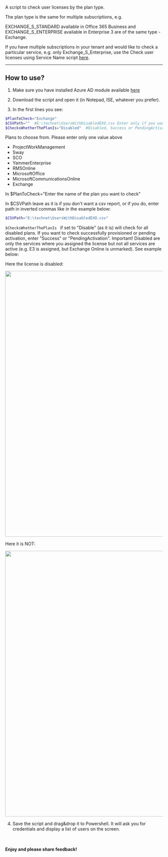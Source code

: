 A script to check user licenses by the plan type.

 

The plan type is the same for multiple subscriptions, e.g.

EXCHANGE_S_STANDARD   available in Office 365 Business and EXCHANGE_S_ENTERPRISE available in Enterprise 3 are of the same type - Exchange.

 

If you have multiple subscriptions in your tenant and would like to check a particular service, e.g. only Exchange_S_Enterprise, use the Check user licenses using Service Name script [here](https://gallery.technet.microsoft.com/Check-user-licenses-using-461b317c).

<hr>

## **How to use?**

1. Make sure you have installed Azure AD module available [here](https://msdn.microsoft.com/en-us/library/azure/jj151815(v=azure.98).aspx)

2. Download the script and open it (in Notepad, ISE, whatever you prefer).

3. In the first lines you see:

 

```PowerShell
$PlanToCheck="Exchange" 
$CSVPath=""  #E:\technet\UsersWithDisabledEXO.csv Enter only if you want to export to csv 
$ChecksWhetherThePlanIs="Disabled"  #Disabled, Success or PendingActivation 
``` 
 
Plans to choose from. Please enter only one value above  
* ProjectWorkManagement 
* Sway 
* SCO 
* YammerEnterprise 
* RMSOnline 
* MicrosoftOffice 
* MicrosoftCommunicationsOnline 
* Exchange 
 
In $PlanToCheck="Enter the name of the plan you want to check"

In $CSVPath leave as it is if you don't want a csv report, or if you do, enter path in inverted commas like in the example below:
 

```PowerShell
$CSVPath="E:\technet\UsersWithDisabledEXO.csv"
``` 
 
```$ChecksWhetherThePlanIs ``` if set to "Disable" (as it is) will check for all disabled plans. If you want to check successfully provisioned or pending activation, enter "Success" or "PendingActivation". Important!  Disabled are only the services where you assigned the license but not all services are active (e.g. E3 is assigned, but Exchange Online is unmarked). See example below:

Here the license is disabled:

<img src="../Check User Licenses using plan type/Capture14.PNG" width="850">

Here it is NOT:

<img src="../Check User Licenses using plan type/Capture15.PNG" width="850">

4. Save the script and drag&drop it to Powershell. It will ask you for credentials and display a list of users on the screen.


 <br/><br/>
<b>Enjoy and please share feedback!</b>
